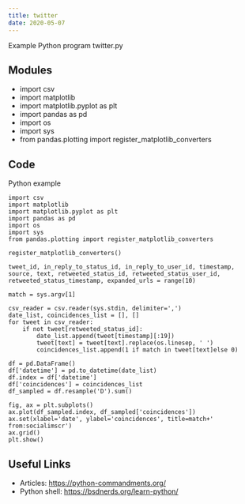 ```yaml
---
title: twitter
date: 2020-05-07
---
```

Example Python program twitter.py

## Modules

* import csv
* import matplotlib
* import matplotlib.pyplot as plt
* import pandas as pd
* import os
* import sys
* from pandas.plotting import register_matplotlib_converters

## Code

Python example

     
    import csv
    import matplotlib
    import matplotlib.pyplot as plt
    import pandas as pd
    import os
    import sys
    from pandas.plotting import register_matplotlib_converters
    
    register_matplotlib_converters()
    
    tweet_id, in_reply_to_status_id, in_reply_to_user_id, timestamp, source, text, retweeted_status_id, retweeted_status_user_id, retweeted_status_timestamp, expanded_urls = range(10)
    
    match = sys.argv[1]
    
    csv_reader = csv.reader(sys.stdin, delimiter=',')
    date_list, coincidences_list = [], []
    for tweet in csv_reader:
        if not tweet[retweeted_status_id]:
            date_list.append(tweet[timestamp][:19])
            tweet[text] = tweet[text].replace(os.linesep, ' ')
            coincidences_list.append(1 if match in tweet[text]else 0)
    
    df = pd.DataFrame()
    df['datetime'] = pd.to_datetime(date_list)
    df.index = df['datetime'] 
    df['coincidences'] = coincidences_list
    df_sampled = df.resample('D').sum()
    
    fig, ax = plt.subplots()
    ax.plot(df_sampled.index, df_sampled['coincidences'])
    ax.set(xlabel='date', ylabel='coincidences', title=match+' from:socialimscr')
    ax.grid()
    plt.show()
    

## Useful Links

- Articles: https://python-commandments.org/
- Python shell: https://bsdnerds.org/learn-python/
